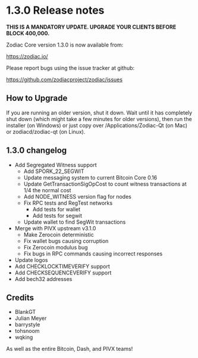 1.3.0 Release notes
====================

**THIS IS A MANDATORY UPDATE. UPGRADE YOUR CLIENTS BEFORE BLOCK 400,000.**

Zodiac Core version 1.3.0 is now available from:

  https://zodiac.io/

Please report bugs using the issue tracker at github:

  https://github.com/zodiacproject/zodiac/issues


How to Upgrade
--------------

If you are running an older version, shut it down. Wait until it has completely
shut down (which might take a few minutes for older versions), then run the
installer (on Windows) or just copy over /Applications/Zodiac-Qt (on Mac) or
zodiacd/zodiac-qt (on Linux).


1.3.0 changelog
----------------

- Add Segregated Witness support
  - Add SPORK_22_SEGWIT
  - Update messaging system to current Bitcoin Core 0.16
  - Update GetTransactionSigOpCost to count witness transactions at 1/4 the normal cost
  - Add NODE_WITNESS version flag for nodes
  - Fix RPC tests and RegTest networks
    - Add tests for wallet
    - Add tests for segwit
  - Update wallet to find SegWit transactions
- Merge with PIVX upstream v3.1.0
  - Make Zerocoin deterministic
  - Fix wallet bugs causing corruption
  - Fix Zerocoin modulus bug
  - Fix bugs in RPC commands causing incorrect responses
- Update logos
- Add CHECKLOCKTIMEVERIFY support
- Add CHECKSEQUENCEVERIFY support
- Add bech32 addresses


Credits
--------

- BlankGT
- Julian Meyer
- barrystyle
- tohsnoom
- wqking

As well as the entire Bitcoin, Dash, and PIVX teams!